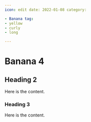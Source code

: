 ```yaml
---
icon: edit date: 2022-01-08 category:

- Banana tag:
- yellow
- curly
- long

---
```


# Banana 4

## Heading 2

Here is the content.

### Heading 3

Here is the content.
